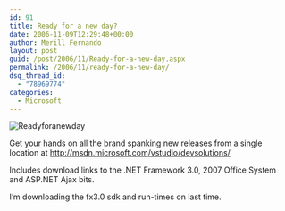 ```yaml
---
id: 91
title: Ready for a new day?
date: 2006-11-09T12:29:48+00:00
author: Merill Fernando
layout: post
guid: /post/2006/11/Ready-for-a-new-day.aspx
permalink: /2006/11/ready-for-a-new-day/
dsq_thread_id:
  - "78969774"
categories:
  - Microsoft
---
```

<p><img alt="Readyforanewday" src="http://www.merill.net/wp-content/uploads/binary/readyforanewday_small1.jpg" border="0" /></p>
<p>Get your hands on all the brand spanking new releases from a single location at <a href="http://msdn.microsoft.com/vstudio/devsolutions/">http://msdn.microsoft.com/vstudio/devsolutions/</a></p>
<p>Includes download links to the .NET Framework 3.0, 2007 Office System and ASP.NET Ajax bits.</p>
<p>I&rsquo;m downloading the fx3.0 sdk and run-times on last time.</p>